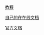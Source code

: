 [教程](https://juejin.cn/post/6844903869558816781)

[自己的在在线文档](https://zmheang.github.io/docs/page1)

[官方文档](https://docs.github.com/cn)
